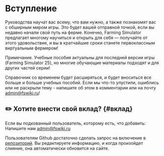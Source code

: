 # Вступление

Руководства научат вас всему, что вам нужно, а также познакомят вас с обширным миром игры. Это будет вашей отправной точкой, если вы недавно начали свой путь на ферме. 
Конечно, Farming Simulator предлагает многому научиться и открыть для себя — получайте от этого удовольствие, и вы в кратчайшие сроки станете первоклассным виртуальным фермером!

Примечание. Учебные пособия актуальны для последней версии игры (Farming Simulator 25), но многие обучающие материалы подходят и для других частей серии!

Справочник со временем будет расширяться, и будет вноситься все больше и больше учебных пособий. Если мы что-то упустили, ошиблись или не раскрыли тему - напишите об этом в комментарии или на почту admin@fswiki.ru!

## ✏️ Хотите внести свой вклад? {#вклад}

Если вы подкованный пользователь, которому есть, что добавить:  
Напишите нам admin@fswiki.ru

Пользователям Github достаточно сделать запрос на включение в [репозиторий](https://github.com/exhertz/fswiki). Вы редактируете информацию, и когда произойдет слияние, она автоматически обновится на сайте.